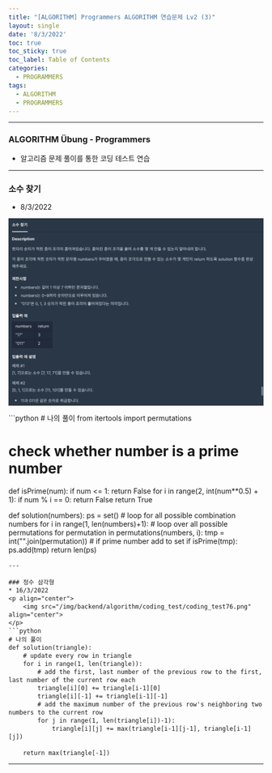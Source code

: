```yaml
---
title: "[ALGORITHM] Programmers ALGORITHM 연습문제 Lv2 (3)"
layout: single
date: '8/3/2022'
toc: true
toc_sticky: true
toc_label: Table of Contents
categories:
  - PROGRAMMERS
tags:
  - ALGORITHM
  - PROGRAMMERS
---
```


---
### ALGORITHM Übung - Programmers
* 알고리즘 문제 풀이를 통한 코딩 테스트 연습

---

### 소수 찾기
* 8/3/2022
<p align="center">
    <img src="/img/backend/algorithm/coding_test/coding_test75.png" align="center">
</p>
```python
# 나의 풀이
from itertools import permutations

# check whether number is a prime number
def isPrime(num):
    if num <= 1:
        return False
    for i in range(2, int(num**0.5) + 1):
        if num % i == 0:
            return False
    return True

def solution(numbers):
    ps = set()
    # loop for all possible combination numbers
    for i in range(1, len(numbers)+1):
        # loop over all possible permutations
        for permutation in permutations(numbers, i):
            tmp = int("".join(permutation))
            # if prime number add to set
            if isPrime(tmp):
                ps.add(tmp)
    return len(ps)
```
---

### 정수 삼각형
* 16/3/2022
<p align="center">
    <img src="/img/backend/algorithm/coding_test/coding_test76.png" align="center">
</p>
```python
# 나의 풀이
def solution(triangle):
    # update every row in triangle
    for i in range(1, len(triangle)):
        # add the first, last number of the previous row to the first, last number of the current row each
        triangle[i][0] += triangle[i-1][0]
        triangle[i][-1] += triangle[i-1][-1]
        # add the maximum number of the previous row's neighboring two numbers to the current row
        for j in range(1, len(triangle[i])-1):
            triangle[i][j] += max(triangle[i-1][j-1], triangle[i-1][j])
    
    return max(triangle[-1])
```
---